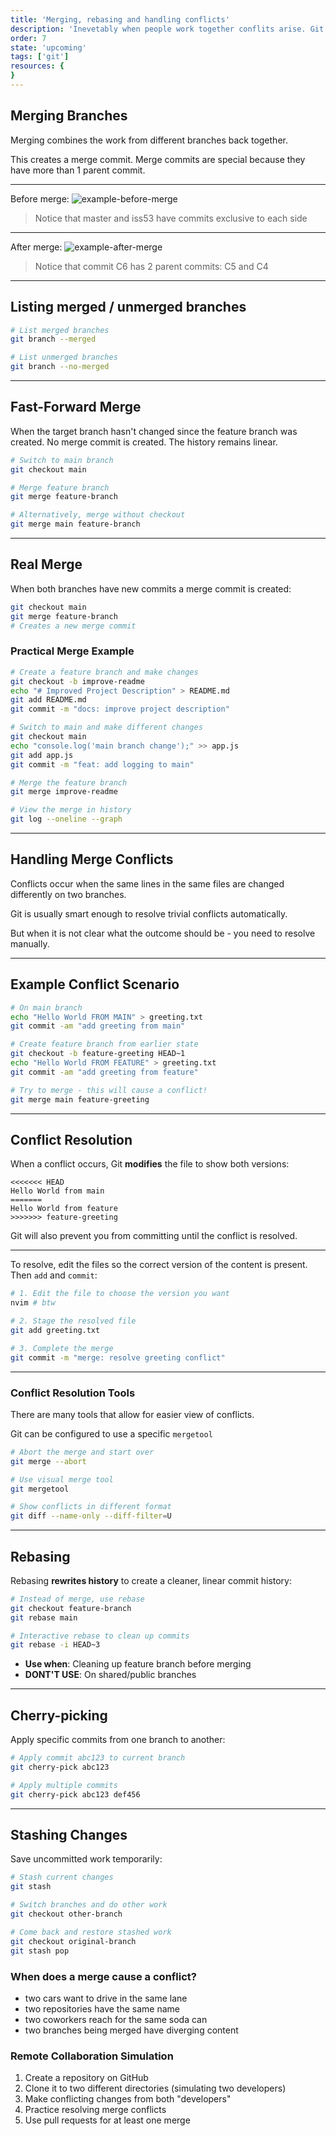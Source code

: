```yaml
---
title: 'Merging, rebasing and handling conflicts'
description: 'Inevetably when people work together conflits arise. Git helps us handle these conflicts (at least when it comes to the code)'
order: 7
state: 'upcoming'
tags: ['git']
resources: {
}
---
```


## Merging Branches

Merging combines the work from different branches back together.

This creates a merge commit. Merge commits are special because they
have more than 1 parent commit.

---

Before merge:
![example-before-merge](https://git-scm.com/book/en/v2/images/basic-merging-1.png)

> Notice that master and iss53 have commits
> exclusive to each side

---

After merge:
![example-after-merge](https://git-scm.com/book/en/v2/images/basic-merging-2.png)

> Notice that commit C6 has 2 parent commits:
> C5 and C4

---

## Listing merged / unmerged branches

```bash
# List merged branches
git branch --merged

# List unmerged branches
git branch --no-merged
```

---

## Fast-Forward Merge

When the target branch hasn't changed since the feature branch was created.
No merge commit is created. The history remains linear.

```bash
# Switch to main branch
git checkout main

# Merge feature branch
git merge feature-branch

# Alternatively, merge without checkout
git merge main feature-branch
```

---

## Real Merge

When both branches have new commits a merge commit is created:

```bash
git checkout main
git merge feature-branch
# Creates a new merge commit
```

<bonus-content>

### Practical Merge Example

```bash
# Create a feature branch and make changes
git checkout -b improve-readme
echo "# Improved Project Description" > README.md
git add README.md
git commit -m "docs: improve project description"

# Switch to main and make different changes
git checkout main
echo "console.log('main branch change');" >> app.js
git add app.js
git commit -m "feat: add logging to main"

# Merge the feature branch
git merge improve-readme

# View the merge in history
git log --oneline --graph
```

</bonus-content>

---

## Handling Merge Conflicts

Conflicts occur when the same lines in the same files are changed differently on two branches.

Git is usually smart enough to resolve trivial conflicts automatically.

But when it is not clear what the outcome should be - you need to resolve manually.

---

## Example Conflict Scenario

```bash
# On main branch
echo "Hello World FROM MAIN" > greeting.txt
git commit -am "add greeting from main"

# Create feature branch from earlier state
git checkout -b feature-greeting HEAD~1
echo "Hello World FROM FEATURE" > greeting.txt
git commit -am "add greeting from feature"

# Try to merge - this will cause a conflict!
git merge main feature-greeting
```

---

## Conflict Resolution

When a conflict occurs, Git **modifies** the file to show both versions:

```
<<<<<<< HEAD
Hello World from main
=======
Hello World from feature
>>>>>>> feature-greeting
```

Git will also prevent you from committing until the conflict is resolved.

---

To resolve, edit the files so the correct version of the content is present. Then `add` and `commit`:

```bash
# 1. Edit the file to choose the version you want
nvim # btw

# 2. Stage the resolved file
git add greeting.txt

# 3. Complete the merge
git commit -m "merge: resolve greeting conflict"
```

---

### Conflict Resolution Tools

There are many tools that allow for easier view of conflicts.

Git can be configured to use a specific `mergetool`

```bash
# Abort the merge and start over
git merge --abort

# Use visual merge tool
git mergetool

# Show conflicts in different format
git diff --name-only --diff-filter=U
```

---

## Rebasing

Rebasing **rewrites history** to create a cleaner, linear commit history:

```bash
# Instead of merge, use rebase
git checkout feature-branch
git rebase main

# Interactive rebase to clean up commits
git rebase -i HEAD~3
```

- **Use when**: Cleaning up feature branch before merging
- **DONT'T USE**: On shared/public branches

---

## Cherry-picking

Apply specific commits from one branch to another:

```bash
# Apply commit abc123 to current branch
git cherry-pick abc123

# Apply multiple commits
git cherry-pick abc123 def456
```

---

## Stashing Changes

Save uncommitted work temporarily:

```bash
# Stash current changes
git stash

# Switch branches and do other work
git checkout other-branch

# Come back and restore stashed work
git checkout original-branch
git stash pop
```

<bonus-content>

<pop-quiz data-answer-id="3">

### When does a merge cause a conflict?

- two cars want to drive in the same lane
- two repositories have the same name
- two coworkers reach for the same soda can
- two branches being merged have diverging content

</pop-quiz>

<home-work>

### Remote Collaboration Simulation

1. Create a repository on GitHub
2. Clone it to two different directories (simulating two developers)
3. Make conflicting changes from both "developers"
4. Practice resolving merge conflicts
5. Use pull requests for at least one merge

</home-work>

</bonus-content>
